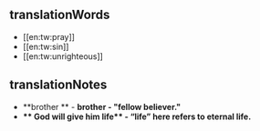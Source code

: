 ## translationWords

* [[en:tw:pray]]
* [[en:tw:sin]]
* [[en:tw:unrighteous]]

## translationNotes

* **brother ** - <b>brother <b>- "fellow believer."
* ** God will give him life** - “life” here refers to eternal life.
